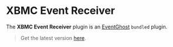 # XBMC Event Receiver

The **XBMC Event Receiver** plugin is an [EventGhost](https://github.com/EventGhost/EventGhost) `bundled` plugin.

> Get the latest version [here](https://github.com/EventGhost/EventGhost/tree/master/plugins/XBMCEventReceiver).
